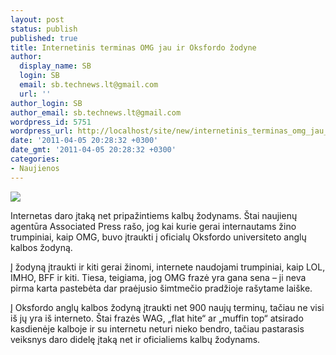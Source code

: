 ```yaml
---
layout: post
status: publish
published: true
title: Internetinis terminas OMG jau ir Oksfordo žodyne
author:
  display_name: SB
  login: SB
  email: sb.technews.lt@gmail.com
  url: ''
author_login: SB
author_email: sb.technews.lt@gmail.com
wordpress_id: 5751
wordpress_url: http://localhost/site/new/internetinis_terminas_omg_jau_ir_oksfordo_zodyne/
date: '2011-04-05 20:28:32 +0300'
date_gmt: '2011-04-05 20:28:32 +0300'
categories:
- Naujienos
---
```

<div class="imgright"><img src="http://technews.lt/upload/20101017084104!Oxford_English_Dictionary_2nd.jpg"  /></div>
<p>Internetas daro įtaką net pripažintiems kalbų žodynams. Štai naujienų agentūra Associated Press rašo, jog kai kurie gerai internautams žino trumpiniai, kaip OMG, buvo įtraukti į oficialų Oksfordo universiteto anglų kalbos žodyną.</p>
<p>Į žodyną įtraukti ir kiti gerai žinomi, internete naudojami trumpiniai, kaip LOL, IMHO, BFF ir kiti. Tiesa, teigiama, jog OMG frazė yra gana sena – ji neva pirma karta pastebėta dar praėjusio šimtmečio pradžioje rašytame laiške.</p>
<p>Į Oksfordo anglų kalbos žodyną įtraukti net 900 naujų terminų, tačiau ne visi iš jų yra iš interneto. Štai frazės WAG, „flat hite“ ar „muffin top“ atsirado kasdienėje kalboje ir su internetu neturi nieko bendro, tačiau pastarasis veiksnys daro didelę įtaką net ir oficialiems kalbų žodynams.<br /></p>
